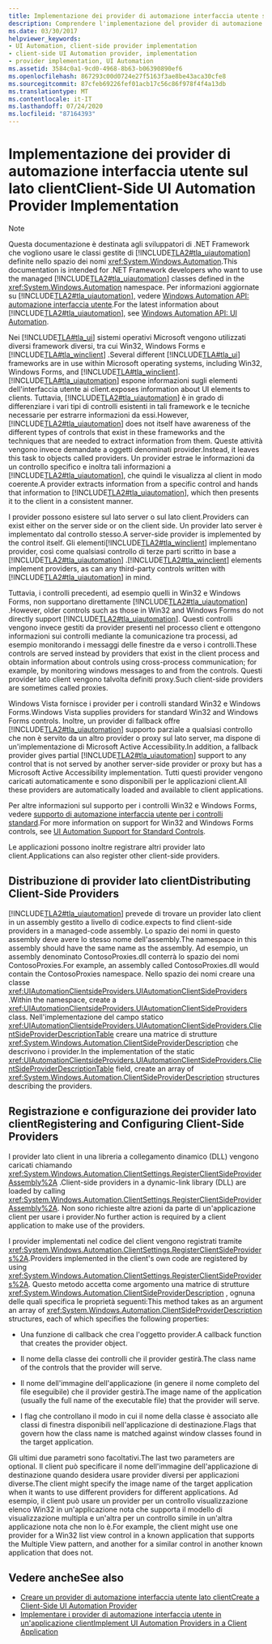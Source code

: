 ```yaml
---
title: Implementazione dei provider di automazione interfaccia utente sul lato client
description: Comprendere l'implementazione del provider di automazione interfaccia utente lato client. Informazioni su come distribuire, registrare e configurare i provider lato client.
ms.date: 03/30/2017
helpviewer_keywords:
- UI Automation, client-side provider implementation
- client-side UI Automation provider, implementation
- provider implementation, UI Automation
ms.assetid: 3584c0a1-9cd0-4968-8b63-b06390890ef6
ms.openlocfilehash: 867293c00d0724e27f5163f3ae8be43aca30cfe8
ms.sourcegitcommit: 87cfeb69226fef01acb17c56c86f978f4f4a13db
ms.translationtype: MT
ms.contentlocale: it-IT
ms.lasthandoff: 07/24/2020
ms.locfileid: "87164393"
---
```

# <a name="client-side-ui-automation-provider-implementation"></a><span data-ttu-id="72d3c-104">Implementazione dei provider di automazione interfaccia utente sul lato client</span><span class="sxs-lookup"><span data-stu-id="72d3c-104">Client-Side UI Automation Provider Implementation</span></span>
> [!NOTE]
> <span data-ttu-id="72d3c-105">Questa documentazione è destinata agli sviluppatori di .NET Framework che vogliono usare le classi gestite di [!INCLUDE[TLA2#tla_uiautomation](../../../includes/tla2sharptla-uiautomation-md.md)] definite nello spazio dei nomi <xref:System.Windows.Automation>.</span><span class="sxs-lookup"><span data-stu-id="72d3c-105">This documentation is intended for .NET Framework developers who want to use the managed [!INCLUDE[TLA2#tla_uiautomation](../../../includes/tla2sharptla-uiautomation-md.md)] classes defined in the <xref:System.Windows.Automation> namespace.</span></span> <span data-ttu-id="72d3c-106">Per informazioni aggiornate su [!INCLUDE[TLA2#tla_uiautomation](../../../includes/tla2sharptla-uiautomation-md.md)], vedere [Windows Automation API: automazione interfaccia utente](/windows/win32/winauto/entry-uiauto-win32).</span><span class="sxs-lookup"><span data-stu-id="72d3c-106">For the latest information about [!INCLUDE[TLA2#tla_uiautomation](../../../includes/tla2sharptla-uiautomation-md.md)], see [Windows Automation API: UI Automation](/windows/win32/winauto/entry-uiauto-win32).</span></span>  
  
 <span data-ttu-id="72d3c-107">Nei [!INCLUDE[TLA#tla_ui](../../../includes/tlasharptla-ui-md.md)] sistemi operativi Microsoft vengono utilizzati diversi framework diversi, tra cui Win32, Windows Forms e [!INCLUDE[TLA#tla_winclient](../../../includes/tlasharptla-winclient-md.md)] .</span><span class="sxs-lookup"><span data-stu-id="72d3c-107">Several different [!INCLUDE[TLA#tla_ui](../../../includes/tlasharptla-ui-md.md)] frameworks are in use within Microsoft operating systems, including Win32, Windows Forms, and [!INCLUDE[TLA#tla_winclient](../../../includes/tlasharptla-winclient-md.md)].</span></span> [!INCLUDE[TLA#tla_uiautomation](../../../includes/tlasharptla-uiautomation-md.md)] <span data-ttu-id="72d3c-108">espone informazioni sugli elementi dell'interfaccia utente ai client.</span><span class="sxs-lookup"><span data-stu-id="72d3c-108">exposes information about UI elements to clients.</span></span> <span data-ttu-id="72d3c-109">Tuttavia, [!INCLUDE[TLA2#tla_uiautomation](../../../includes/tla2sharptla-uiautomation-md.md)] è in grado di differenziare i vari tipi di controlli esistenti in tali framework e le tecniche necessarie per estrarre informazioni da essi.</span><span class="sxs-lookup"><span data-stu-id="72d3c-109">However, [!INCLUDE[TLA2#tla_uiautomation](../../../includes/tla2sharptla-uiautomation-md.md)] does not itself have awareness of the different types of controls that exist in these frameworks and the techniques that are needed to extract information from them.</span></span> <span data-ttu-id="72d3c-110">Queste attività vengono invece demandate a oggetti denominati provider.</span><span class="sxs-lookup"><span data-stu-id="72d3c-110">Instead, it leaves this task to objects called providers.</span></span> <span data-ttu-id="72d3c-111">Un provider estrae le informazioni da un controllo specifico e inoltra tali informazioni a [!INCLUDE[TLA2#tla_uiautomation](../../../includes/tla2sharptla-uiautomation-md.md)], che quindi le visualizza al client in modo coerente.</span><span class="sxs-lookup"><span data-stu-id="72d3c-111">A provider extracts information from a specific control and hands that information to [!INCLUDE[TLA2#tla_uiautomation](../../../includes/tla2sharptla-uiautomation-md.md)], which then presents it to the client in a consistent manner.</span></span>  
  
 <span data-ttu-id="72d3c-112">I provider possono esistere sul lato server o sul lato client.</span><span class="sxs-lookup"><span data-stu-id="72d3c-112">Providers can exist either on the server side or on the client side.</span></span> <span data-ttu-id="72d3c-113">Un provider lato server è implementato dal controllo stesso.</span><span class="sxs-lookup"><span data-stu-id="72d3c-113">A server-side provider is implemented by the control itself.</span></span> <span data-ttu-id="72d3c-114">Gli elementi[!INCLUDE[TLA2#tla_winclient](../../../includes/tla2sharptla-winclient-md.md)] implementano provider, così come qualsiasi controllo di terze parti scritto in base a [!INCLUDE[TLA2#tla_uiautomation](../../../includes/tla2sharptla-uiautomation-md.md)] .</span><span class="sxs-lookup"><span data-stu-id="72d3c-114">[!INCLUDE[TLA2#tla_winclient](../../../includes/tla2sharptla-winclient-md.md)] elements implement providers, as can any third-party controls written with [!INCLUDE[TLA2#tla_uiautomation](../../../includes/tla2sharptla-uiautomation-md.md)] in mind.</span></span>  
  
 <span data-ttu-id="72d3c-115">Tuttavia, i controlli precedenti, ad esempio quelli in Win32 e Windows Forms, non supportano direttamente [!INCLUDE[TLA2#tla_uiautomation](../../../includes/tla2sharptla-uiautomation-md.md)] .</span><span class="sxs-lookup"><span data-stu-id="72d3c-115">However, older controls such as those in Win32 and Windows Forms do not directly support [!INCLUDE[TLA2#tla_uiautomation](../../../includes/tla2sharptla-uiautomation-md.md)].</span></span> <span data-ttu-id="72d3c-116">Questi controlli vengono invece gestiti da provider presenti nel processo client e ottengono informazioni sui controlli mediante la comunicazione tra processi, ad esempio monitorando i messaggi delle finestre da e verso i controlli.</span><span class="sxs-lookup"><span data-stu-id="72d3c-116">These controls are served instead by providers that exist in the client process and obtain information about controls using cross-process communication; for example, by monitoring windows messages to and from the controls.</span></span> <span data-ttu-id="72d3c-117">Questi provider lato client vengono talvolta definiti proxy.</span><span class="sxs-lookup"><span data-stu-id="72d3c-117">Such client-side providers are sometimes called proxies.</span></span>  
  
 <span data-ttu-id="72d3c-118">Windows Vista fornisce i provider per i controlli standard Win32 e Windows Forms.</span><span class="sxs-lookup"><span data-stu-id="72d3c-118">Windows Vista supplies providers for standard Win32 and Windows Forms controls.</span></span> <span data-ttu-id="72d3c-119">Inoltre, un provider di fallback offre [!INCLUDE[TLA2#tla_uiautomation](../../../includes/tla2sharptla-uiautomation-md.md)] supporto parziale a qualsiasi controllo che non è servito da un altro provider o proxy sul lato server, ma dispone di un'implementazione di Microsoft Active Accessibility.</span><span class="sxs-lookup"><span data-stu-id="72d3c-119">In addition, a fallback provider gives partial [!INCLUDE[TLA2#tla_uiautomation](../../../includes/tla2sharptla-uiautomation-md.md)] support to any control that is not served by another server-side provider or proxy but has a Microsoft Active Accessibility implementation.</span></span> <span data-ttu-id="72d3c-120">Tutti questi provider vengono caricati automaticamente e sono disponibili per le applicazioni client.</span><span class="sxs-lookup"><span data-stu-id="72d3c-120">All these providers are automatically loaded and available to client applications.</span></span>  
  
 <span data-ttu-id="72d3c-121">Per altre informazioni sul supporto per i controlli Win32 e Windows Forms, vedere [supporto di automazione interfaccia utente per i controlli standard](ui-automation-support-for-standard-controls.md).</span><span class="sxs-lookup"><span data-stu-id="72d3c-121">For more information on support for Win32 and Windows Forms controls, see [UI Automation Support for Standard Controls](ui-automation-support-for-standard-controls.md).</span></span>  
  
 <span data-ttu-id="72d3c-122">Le applicazioni possono inoltre registrare altri provider lato client.</span><span class="sxs-lookup"><span data-stu-id="72d3c-122">Applications can also register other client-side providers.</span></span>  
  
<a name="Distributing_Client-Side_Providers"></a>
## <a name="distributing-client-side-providers"></a><span data-ttu-id="72d3c-123">Distribuzione di provider lato client</span><span class="sxs-lookup"><span data-stu-id="72d3c-123">Distributing Client-Side Providers</span></span>  
 [!INCLUDE[TLA2#tla_uiautomation](../../../includes/tla2sharptla-uiautomation-md.md)] <span data-ttu-id="72d3c-124">prevede di trovare un provider lato client in un assembly gestito a livello di codice.</span><span class="sxs-lookup"><span data-stu-id="72d3c-124">expects to find client-side providers in a managed-code assembly.</span></span> <span data-ttu-id="72d3c-125">Lo spazio dei nomi in questo assembly deve avere lo stesso nome dell'assembly.</span><span class="sxs-lookup"><span data-stu-id="72d3c-125">The namespace in this assembly should have the same name as the assembly.</span></span> <span data-ttu-id="72d3c-126">Ad esempio, un assembly denominato ContosoProxies.dll conterrà lo spazio dei nomi ContosoProxies.</span><span class="sxs-lookup"><span data-stu-id="72d3c-126">For example, an assembly called ContosoProxies.dll would contain the ContosoProxies namespace.</span></span> <span data-ttu-id="72d3c-127">Nello spazio dei nomi creare una classe <xref:UIAutomationClientsideProviders.UIAutomationClientSideProviders> .</span><span class="sxs-lookup"><span data-stu-id="72d3c-127">Within the namespace, create a <xref:UIAutomationClientsideProviders.UIAutomationClientSideProviders> class.</span></span> <span data-ttu-id="72d3c-128">Nell'implementazione del campo statico <xref:UIAutomationClientsideProviders.UIAutomationClientSideProviders.ClientSideProviderDescriptionTable> creare una matrice di strutture <xref:System.Windows.Automation.ClientSideProviderDescription> che descrivono i provider.</span><span class="sxs-lookup"><span data-stu-id="72d3c-128">In the implementation of the static <xref:UIAutomationClientsideProviders.UIAutomationClientSideProviders.ClientSideProviderDescriptionTable> field, create an array of <xref:System.Windows.Automation.ClientSideProviderDescription> structures describing the providers.</span></span>  
  
<a name="Registering_and_Configuring_Client-Side_Providers"></a>
## <a name="registering-and-configuring-client-side-providers"></a><span data-ttu-id="72d3c-129">Registrazione e configurazione dei provider lato client</span><span class="sxs-lookup"><span data-stu-id="72d3c-129">Registering and Configuring Client-Side Providers</span></span>  
 <span data-ttu-id="72d3c-130">I provider lato client in una libreria a collegamento dinamico (DLL) vengono caricati chiamando <xref:System.Windows.Automation.ClientSettings.RegisterClientSideProviderAssembly%2A> .</span><span class="sxs-lookup"><span data-stu-id="72d3c-130">Client-side providers in a dynamic-link library (DLL) are loaded by calling <xref:System.Windows.Automation.ClientSettings.RegisterClientSideProviderAssembly%2A>.</span></span> <span data-ttu-id="72d3c-131">Non sono richieste altre azioni da parte di un'applicazione client per usare i provider.</span><span class="sxs-lookup"><span data-stu-id="72d3c-131">No further action is required by a client application to make use of the providers.</span></span>  
  
 <span data-ttu-id="72d3c-132">I provider implementati nel codice del client vengono registrati tramite <xref:System.Windows.Automation.ClientSettings.RegisterClientSideProviders%2A>.</span><span class="sxs-lookup"><span data-stu-id="72d3c-132">Providers implemented in the client's own code are registered by using <xref:System.Windows.Automation.ClientSettings.RegisterClientSideProviders%2A>.</span></span> <span data-ttu-id="72d3c-133">Questo metodo accetta come argomento una matrice di strutture <xref:System.Windows.Automation.ClientSideProviderDescription> , ognuna delle quali specifica le proprietà seguenti:</span><span class="sxs-lookup"><span data-stu-id="72d3c-133">This method takes as an argument an array of <xref:System.Windows.Automation.ClientSideProviderDescription> structures, each of which specifies the following properties:</span></span>  
  
- <span data-ttu-id="72d3c-134">Una funzione di callback che crea l'oggetto provider.</span><span class="sxs-lookup"><span data-stu-id="72d3c-134">A callback function that creates the provider object.</span></span>  
  
- <span data-ttu-id="72d3c-135">Il nome della classe dei controlli che il provider gestirà.</span><span class="sxs-lookup"><span data-stu-id="72d3c-135">The class name of the controls that the provider will serve.</span></span>  
  
- <span data-ttu-id="72d3c-136">Il nome dell'immagine dell'applicazione (in genere il nome completo del file eseguibile) che il provider gestirà.</span><span class="sxs-lookup"><span data-stu-id="72d3c-136">The image name of the application (usually the full name of the executable file) that the provider will serve.</span></span>  
  
- <span data-ttu-id="72d3c-137">I flag che controllano il modo in cui il nome della classe è associato alle classi di finestra disponibili nell'applicazione di destinazione.</span><span class="sxs-lookup"><span data-stu-id="72d3c-137">Flags that govern how the class name is matched against window classes found in the target application.</span></span>  
  
 <span data-ttu-id="72d3c-138">Gli ultimi due parametri sono facoltativi.</span><span class="sxs-lookup"><span data-stu-id="72d3c-138">The last two parameters are optional.</span></span> <span data-ttu-id="72d3c-139">Il client può specificare il nome dell'immagine dell'applicazione di destinazione quando desidera usare provider diversi per applicazioni diverse.</span><span class="sxs-lookup"><span data-stu-id="72d3c-139">The client might specify the image name of the target application when it wants to use different providers for different applications.</span></span> <span data-ttu-id="72d3c-140">Ad esempio, il client può usare un provider per un controllo visualizzazione elenco Win32 in un'applicazione nota che supporta il modello di visualizzazione multipla e un'altra per un controllo simile in un'altra applicazione nota che non lo è.</span><span class="sxs-lookup"><span data-stu-id="72d3c-140">For example, the client might use one provider for a Win32 list view control in a known application that supports the Multiple View pattern, and another for a similar control in another known application that does not.</span></span>  
  
## <a name="see-also"></a><span data-ttu-id="72d3c-141">Vedere anche</span><span class="sxs-lookup"><span data-stu-id="72d3c-141">See also</span></span>

- [<span data-ttu-id="72d3c-142">Creare un provider di automazione interfaccia utente lato client</span><span class="sxs-lookup"><span data-stu-id="72d3c-142">Create a Client-Side UI Automation Provider</span></span>](create-a-client-side-ui-automation-provider.md)
- [<span data-ttu-id="72d3c-143">Implementare i provider di automazione interfaccia utente in un'applicazione client</span><span class="sxs-lookup"><span data-stu-id="72d3c-143">Implement UI Automation Providers in a Client Application</span></span>](implement-ui-automation-providers-in-a-client-application.md)
